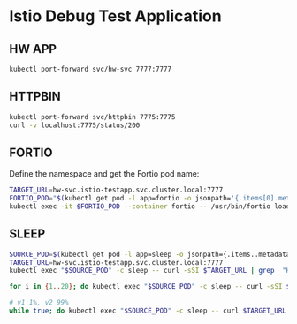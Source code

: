 

# Istio Debug Test Application

## HW APP
```bash
kubectl port-forward svc/hw-svc 7777:7777
```

## HTTPBIN
```bash
kubectl port-forward svc/httpbin 7775:7775
curl -v localhost:7775/status/200
```

## FORTIO
Define the namespace and get the Fortio pod name:
```bash
TARGET_URL=hw-svc.istio-testapp.svc.cluster.local:7777
FORTIO_POD="$(kubectl get pod -l app=fortio -o jsonpath='{.items[0].metadata.name}')"
kubectl exec -it $FORTIO_POD --container fortio -- /usr/bin/fortio load -k -c 1 -qps 10 -t 0.5m -loglevel Warning $TARGET_URL
```

## SLEEP
```bash
SOURCE_POD=$(kubectl get pod -l app=sleep -o jsonpath={.items..metadata.name})
TARGET_URL=hw-svc.istio-testapp.svc.cluster.local:7777
kubectl exec "$SOURCE_POD" -c sleep -- curl -sSI $TARGET_URL | grep  "HTTP/"

for i in {1..20}; do kubectl exec "$SOURCE_POD" -c sleep -- curl -sSI $TARGET_URL | grep  "HTTP/"; done

# v1 1%, v2 99%
while true; do kubectl exec "$SOURCE_POD" -c sleep -- curl $TARGET_URL 2>/dev/null | grep -E "APP: .* "; done
```
